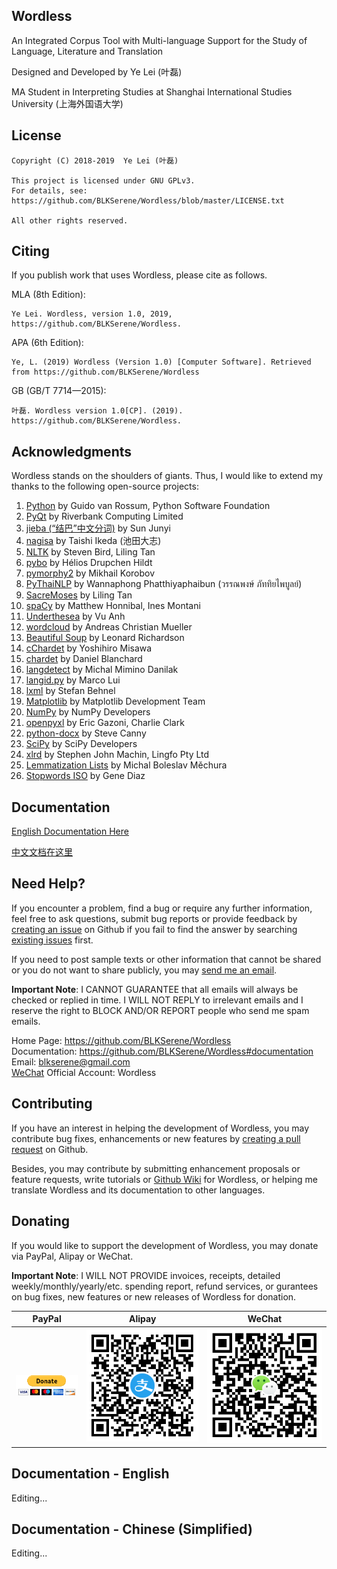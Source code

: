 <!--
# Wordless: README
#
# Copyright (C) 2018-2019  Ye Lei (叶磊))
#
# This source file is licensed under GNU GPLv3.
# For details, see: https://github.com/BLKSerene/Wordless/blob/master/LICENSE.txt
#
# All other rights reserved.
-->

## Wordless
An Integrated Corpus Tool with Multi-language Support for the Study of Language, Literature and Translation

Designed and Developed by Ye Lei (叶磊)

MA Student in Interpreting Studies at Shanghai International Studies University (上海外国语大学)

## License
    Copyright (C) 2018-2019  Ye Lei (叶磊)

    This project is licensed under GNU GPLv3.
    For details, see: https://github.com/BLKSerene/Wordless/blob/master/LICENSE.txt

    All other rights reserved.

## Citing
If you publish work that uses Wordless, please cite as follows.

MLA (8th Edition):

    Ye Lei. Wordless, version 1.0, 2019, https://github.com/BLKSerene/Wordless.

APA (6th Edition):

    Ye, L. (2019) Wordless (Version 1.0) [Computer Software]. Retrieved from https://github.com/BLKSerene/Wordless

GB (GB/T 7714—2015):

    叶磊. Wordless version 1.0[CP]. (2019). https://github.com/BLKSerene/Wordless.

## Acknowledgments
Wordless stands on the shoulders of giants. Thus, I would like to extend my thanks to the following open-source projects:

1. [Python](https://www.python.org/) by Guido van Rossum, Python Software Foundation
2. [PyQt](https://www.riverbankcomputing.com/software/pyqt/intro) by Riverbank Computing Limited
3. [jieba (“结巴”中文分词)](https://github.com/fxsjy/jieba) by Sun Junyi
4. [nagisa](https://github.com/taishi-i/nagisa) by Taishi Ikeda (池田大志)
5. [NLTK](http://www.nltk.org/) by Steven Bird, Liling Tan
6. [pybo](https://github.com/Esukhia/pybo) by Hélios Drupchen Hildt
7. [pymorphy2](https://github.com/kmike/pymorphy2/) by Mikhail Korobov
8. [PyThaiNLP](https://github.com/PyThaiNLP/pythainlp) by Wannaphong Phatthiyaphaibun (วรรณพงษ์ ภัททิยไพบูลย์)
9. [SacreMoses](https://github.com/alvations/sacremoses) by Liling Tan
10. [spaCy](https://spacy.io/) by Matthew Honnibal, Ines Montani
11. [Underthesea](https://github.com/undertheseanlp/underthesea) by Vu Anh
12. [wordcloud](https://amueller.github.io/word_cloud/) by Andreas Christian Mueller
13. [Beautiful Soup](https://www.crummy.com/software/BeautifulSoup/) by Leonard Richardson
14. [cChardet](https://github.com/PyYoshi/cChardet) by Yoshihiro Misawa
15. [chardet](https://github.com/chardet/chardet) by Daniel Blanchard
16. [langdetect](https://github.com/Mimino666/langdetect) by Michal Mimino Danilak
17. [langid.py](https://github.com/saffsd/langid.py) by Marco Lui
18. [lxml](https://lxml.de/) by Stefan Behnel
19. [Matplotlib](https://matplotlib.org/) by Matplotlib Development Team
20. [NumPy](http://www.numpy.org/) by NumPy Developers
21. [openpyxl](https://openpyxl.readthedocs.io/en/stable/) by Eric Gazoni, Charlie Clark
22. [python-docx](https://github.com/python-openxml/python-docx) by Steve Canny
23. [SciPy](https://www.scipy.org/) by SciPy Developers
24. [xlrd](https://github.com/python-excel/xlrd) by Stephen John Machin, Lingfo Pty Ltd
25. [Lemmatization Lists](https://github.com/michmech/lemmatization-lists) by Michal Boleslav Měchura
26. [Stopwords ISO](https://github.com/stopwords-iso/stopwords-iso) by Gene Diaz

## Documentation
[English Documentation Here](#doc-eng)

[中文文档在这里](#doc-zho)

## Need Help?
If you encounter a problem, find a bug or require any further information, feel free to ask questions, submit bug reports or provide feedback by [creating an issue](https://github.com/BLKSerene/Wordless/issues/new) on Github if you fail to find the answer by searching [existing issues](https://github.com/BLKSerene/Wordless/issues) first.

If you need to post sample texts or other information that cannot be shared or you do not want to share publicly, you may [send me an email](mailto:blkserene@gmail.com).

**Important Note**: I CANNOT GUARANTEE that all emails will always be checked or replied in time. I WILL NOT REPLY to irrelevant emails and I reserve the right to BLOCK AND/OR REPORT people who send me spam emails.

Home Page: https://github.com/BLKSerene/Wordless<br>
Documentation: https://github.com/BLKSerene/Wordless#documentation<br>
Email: blkserene@gmail.com<br>
[WeChat](https://www.wechat.com/en/) Official Account: Wordless

## Contributing
If you have an interest in helping the development of Wordless, you may contribute bug fixes, enhancements or new features by [creating a pull request](https://github.com/BLKSerene/Wordless/pulls) on Github.

Besides, you may contribute by submitting enhancement proposals or feature requests, write tutorials or [Github Wiki](https://github.com/BLKSerene/Wordless/wiki) for Wordless, or helping me translate Wordless and its documentation to other languages.

## Donating
If you would like to support the development of Wordless, you may donate via PayPal, Alipay or WeChat.

**Important Note**: I WILL NOT PROVIDE invoices, receipts, detailed weekly/monthly/yearly/etc. spending report, refund services, or gurantees on bug fixes, new features or new releases of Wordless for donation. 

|PayPal|Alipay|WeChat|
|------|------|------|
|[![Donate with PayPal button](https://github.com/BLKSerene/Wordless/blob/master/imgs/donating_paypal.gif)](https://www.paypal.com/cgi-bin/webscr?cmd=_s-xclick&hosted_button_id=SJ4RNZSVD766Y)|<img src=https://github.com/BLKSerene/Wordless/blob/master/imgs/donating_alipay.png>|<img src=https://github.com/BLKSerene/Wordless/blob/master/imgs/donating_wechat.png alt="WeChat">|

<span id="doc-eng"></span>
## Documentation - English
Editing...

<span id="doc-zho"></span>
## Documentation - Chinese (Simplified)
Editing...
